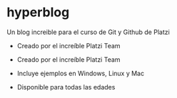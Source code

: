 # hyperblog
Un blog increible para el curso de Git y Github de Platzi
* Creado por el increíble Platzi Team

* Creado por el increíble Platzi Team
* Incluye ejemplos en Windows, Linux y Mac
* Disponible para todas las edades
